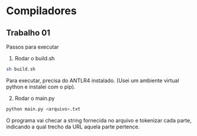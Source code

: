 # Compiladores

## Trabalho 01

Passos para executar

1. Rodar o build.sh

```bash
sh build.sh
```

Para executar, precisa do ANTLR4 instalado. (Usei um ambiente virtual python e instalei com o pip).

2. Rodar o main.py

```bash
python main.py <arquivo>.txt
```

O programa vai checar a string fornecida no arquivo e tokenizar cada parte, indicando a qual trecho da URL aquela parte pertence.

